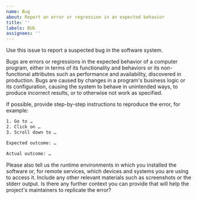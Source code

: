 ```yaml
---
name: Bug
about: Report an error or regression in an expected behavior
title: ''
labels: BUG
assignees: ''
---
```


Use this issue to report a suspected bug in the software system.

Bugs are errors or regressions in the expected behavior of a computer program, either in terms of its functionality and behaviors or its non-functional attributes such as performance and availability, discovered in production. Bugs are caused by changes in a program's business logic or its configuration, causing the system to behave in unintended ways, to produce incorrect results, or to otherwise not work as specified.

If possible, provide step-by-step instructions to reproduce the error, for example:

```txt
1. Go to …
2. Click on …
3. Scroll down to …

Expected outcome: …

Actual outcome: …
```

Please also tell us the runtime environments in which you installed the software or, for remote services, which devices and systems you are using to access it. Include any other relevant materials such as screenshots or the stderr output. Is there any further context you can provide that will help the project's maintainers to replicate the error?
